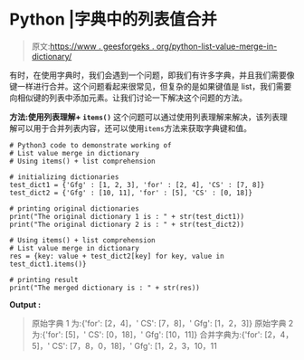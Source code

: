 # Python |字典中的列表值合并

> 原文:[https://www . geesforgeks . org/python-list-value-merge-in-dictionary/](https://www.geeksforgeeks.org/python-list-value-merge-in-dictionary/)

有时，在使用字典时，我们会遇到一个问题，即我们有许多字典，并且我们需要像键一样进行合并。这个问题看起来很常见，但复杂的是如果键值是 list，我们需要向相似键的列表中添加元素。让我们讨论一下解决这个问题的方法。

**方法:使用列表理解+ `items()`**
这个问题可以通过使用列表理解来解决，该列表理解可以用于合并列表内容，还可以使用`items`方法来获取字典键和值。

```
# Python3 code to demonstrate working of
# List value merge in dictionary
# Using items() + list comprehension

# initializing dictionaries
test_dict1 = {'Gfg' : [1, 2, 3], 'for' : [2, 4], 'CS' : [7, 8]}
test_dict2 = {'Gfg' : [10, 11], 'for' : [5], 'CS' : [0, 18]}

# printing original dictionaries
print("The original dictionary 1 is : " + str(test_dict1))
print("The original dictionary 2 is : " + str(test_dict2))

# Using items() + list comprehension
# List value merge in dictionary
res = {key: value + test_dict2[key] for key, value in test_dict1.items()}

# printing result 
print("The merged dictionary is : " + str(res))
```

**Output :**

> 原始字典 1 为:{'for': [2，4]，' CS': [7，8]，' Gfg': [1，2，3]}
> 原始字典 2 为:{'for': [5]，' CS': [0，18]，' Gfg': [10，11]}
> 合并字典为:{'for': [2，4，5]，' CS': [7，8，0，18]，' Gfg': [1，2，3，10，11